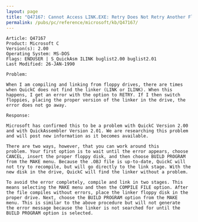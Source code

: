 ```yaml
---
layout: page
title: "Q47167: Cannot Access LINK.EXE: Retry Does Not Retry Another Floppy"
permalink: /pubs/pc/reference/microsoft/kb/Q47167/
---
```


	Article: Q47167
	Product: Microsoft C
	Version(s): 2.00
	Operating System: MS-DOS
	Flags: ENDUSER | S_QuickAsm ILINK buglist2.00 buglist2.01
	Last Modified: 26-JAN-1990
	
	Problem:
	
	When I am compiling and linking from floppy drives, there are times
	when QuickC does not find the linker (LINK or ILINK). When this
	happens, I get an error with the option to RETRY. If I then switch
	floppies, placing the proper version of the linker in the drive, the
	error does not go away.
	
	Response:
	
	Microsoft has confirmed this to be a problem with QuickC Version 2.00
	and with QuickAssembler Version 2.01. We are researching this problem
	and will post new information as it becomes available.
	
	There are two ways, however, that you can work around this
	problem. Your first option is to wait until the error appears, choose
	CANCEL, insert the proper floppy disk, and then choose BUILD PROGRAM
	from the MAKE menu. Because the .OBJ file is up-to-date, QuickC will
	not try to recompile, but will go directly to the link stage. With the
	new disk in the drive, QuickC will find the linker without a problem.
	
	To avoid the error completely, compile and link in two stages. This
	means selecting the MAKE menu and then the COMPILE FILE option. After
	the file compiles without errors, place the linker floppy disk in the
	proper drive. Next, choose the BUILD PROGRAM option from the MAKE
	menu. This is similar to the above procedure but will not generate
	the error message because the linker is not searched for until the
	BUILD PROGRAM option is selected.
